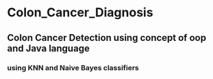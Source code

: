 # Colon_Cancer_Diagnosis
## Colon Cancer Detection using concept of oop and Java language 
### using KNN and Naive Bayes classifiers
